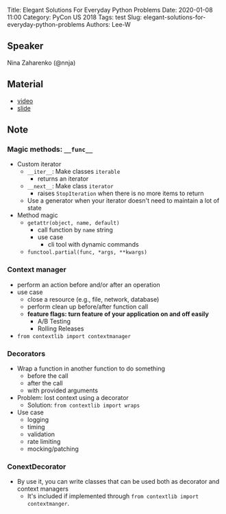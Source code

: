 Title: Elegant Solutions For Everyday Python Problems
Date: 2020-01-08 11:00
Category: PyCon US 2018
Tags: test
Slug: elegant-solutions-for-everyday-python-problems
Authors: Lee-W

## Speaker
Nina Zaharenko (@nnja)

## Material
* [video](https://www.youtube.com/watch?v=WiQqqB9MlkA&t=1474s)
* [slide](https://www.slideshare.net/nnja/elegant-solutions-for-everyday-python-problems-pycon-2018)

## Note

### Magic methods: `__func__`
* Custom iterator
    * `__iter__`: Make classes `iterable`
        * returns an iterator
    * `__next__`: Make class `iterator`
        * raises `StopIteration` when there is no more items to return
    * Use a generator when your iterator doesn't need to maintain a lot of state
* Method magic
    * `getattr(object, name, default)`
        * call function by `name` string
        * use case
            * cli tool with dynamic commands
    * `functool.partial(func, *args, **kwargs)`

### Context manager
* perform an action before and/or after an operation
* use case
    * close a resource (e.g., file, network, database)
    * perform clean up before/after function call
    * **feature flags: turn feature of your application on and off easily**
        * A/B Testing
        * Rolling Releases
* `from contextlib import contextmanager`

### Decorators
* Wrap a function in another function to do something
    * before the call
    * after the call
    * with provided arguments
* Problem: lost context using a decorator
    * Solution: `from contextlib import wraps`
* Use case
    * logging
    * timing
    * validation
    * rate limiting
    * mocking/patching

### ConextDecorator
* By use it, you can write classes that can be used both as decorator and context managers
    * It's included if implemented through `from contextlib import contextmanger`.
